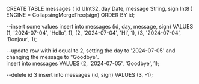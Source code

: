 CREATE TABLE messages
(
    id UInt32,
    day Date,
    message String,
    sign Int8
)
ENGINE = CollapsingMergeTree(sign)
ORDER BY id;

--insert some values
insert into messages (id, day, message, sign) VALUES (1, '2024-07-04', 'Hello', 1), (2, '2024-07-04', 'Hi', 1), (3, '2024-07-04', 'Bonjour', 1);

--update row with id equal to 2, setting the day to '2024-07-05' and changing the message to "Goodbye".  
insert into messages VALUES (2, '2024-07-05', 'Goodbye', 1);


--delete id 3
insert into messages (id, sign) VALUES (3, -1);








